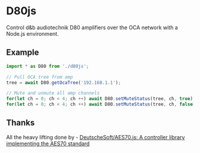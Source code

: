 # D80js

Control d&b audiotechnik D80 amplifiers over the OCA network with a Node.js environment.

## Example
```javascript
import * as D80 from './d80js';

// Pull OCA tree from amp
tree = await D80.getOcaTree('192.168.1.1');

// Mute and unmute all amp channels
for(let ch = 0; ch < 4; ch ++) await D80.setMuteStatus(tree, ch, true);
for(let ch = 0; ch < 4; ch ++) await D80.setMuteStatus(tree, ch, false);
```


## Thanks
All the heavy lifting done by - [DeutscheSoft/AES70.js: A controller library implementing the AES70 standard](https://github.com/DeutscheSoft/AES70.js/)